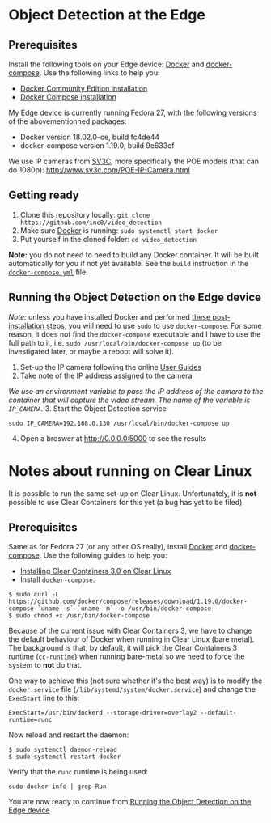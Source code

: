 # Object Detection at the Edge

## Prerequisites
Install the following tools on your Edge device: [Docker](https://www.docker.com/) and [docker-compose](https://docs.docker.com/compose/overview/). Use the following links to help you:
* [Docker Community Edition installation](https://www.docker.com/community-edition#/download)
* [Docker Compose installation](https://docs.docker.com/compose/install/)

My Edge device is currently running Fedora 27, with the following versions of the abovementionned packages:
* Docker version 18.02.0-ce, build fc4de44
* docker-compose version 1.19.0, build 9e633ef

We use IP cameras from [SV3C](http://www.sv3c.com/), more specifically the POE models (that can do 1080p): http://www.sv3c.com/POE-IP-Camera.html

## Getting ready
1. Clone this repository locally: `git clone https://github.com/inc0/video_detection`
2. Make sure [Docker](https://www.docker.com/) is running: `sudo systemctl start docker`
3. Put yourself in the cloned folder: `cd video_detection`

**Note:** you do not need to need to build any Docker container. It will be built automatically for you if not yet available. See the `build` instruction in the [`docker-compose.yml`](./docker-compose.yml) file.

## Running the Object Detection on the Edge device
*Note:* unless you have installed Docker and performed [these post-installation steps](https://docs.docker.com/install/linux/linux-postinstall/), you will need to use `sudo` to use `docker-compose`. For some reason, it does not find the `docker-compose` executable and I have to use the full path to it, i.e. `sudo /usr/local/bin/docker-compose up` (to be investigated later, or maybe a reboot will solve it).

1. Set-up the IP camera following the online [User Guides](http://www.sv3c.com/Instruction-and-Software-For-H-264-POE-and-Wired-IP-Camera-L-series-.html)
2. Take note of the IP address assigned to the camera

*We use an environment variable to pass the IP address of the camera to the container that will capture the video stream. The name of the variable is `IP_CAMERA`.*
3. Start the Object Detection service
```
sudo IP_CAMERA=192.168.0.130 /usr/local/bin/docker-compose up
```
4. Open a broswer at http://0.0.0.0:5000 to see the results

# Notes about running on Clear Linux

It is possible to run the same set-up on Clear Linux. Unfortunately, it is **not** possible to use Clear Containers for this yet (a bug has yet to be filed).

## Prerequisites
Same as for Fedora 27 (or any other OS really), install [Docker](https://www.docker.com/) and [docker-compose](https://docs.docker.com/compose/overview/). Use the following guides to help you:
* [Installing Clear Containers 3.0 on Clear Linux](https://github.com/clearcontainers/runtime/blob/master/docs/clearlinux-installation-guide.md)
* Install `docker-compose`:
```
$ sudo curl -L https://github.com/docker/compose/releases/download/1.19.0/docker-compose-`uname -s`-`uname -m` -o /usr/bin/docker-compose
$ sudo chmod +x /usr/bin/docker-compose
```

Because of the current issue with Clear Containers 3, we have to change the default behaviour of Docker when running in Clear Linux (bare metal). The background is that, by default, it will pick the Clear Containers 3 runtime (`cc-runtime`) when running bare-metal so we need to force the system to **not** do that.

One way to achieve this (not sure whether it's the best way) is to modify the `docker.service` file (`/lib/systemd/system/docker.service`) and change the `ExecStart` line to this:
```
ExecStart=/usr/bin/dockerd --storage-driver=overlay2 --default-runtime=runc
```

Now reload and restart the daemon:
```
$ sudo systemctl daemon-reload
$ sudo systemctl restart docker
```

Verify that the `runc` runtime is being used:
```
sudo docker info | grep Run
```

You are now ready to continue from [Running the Object Detection on the Edge device](#running-the-object-detection-on-the-edge-device)
